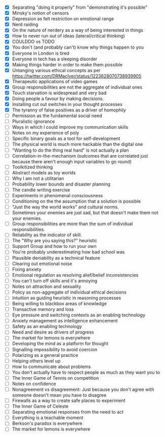 * [x] Separating "doing it properly" from "demonstrating it's possible"
* [x] Minsky's notion of censors
* [x] Depression as felt restriction on emotional range
* [x] Nerd raiding
* [x] On the nature of nerdery as a way of being interested in things
* [x] How to never run out of ideas (lateral/critical thinking)
* [x] COULDDO vs TODO
* [x] You don't (and probably can't) know why things happen to you
* [x] Everyone in London is tired
* [x] Everyone in tech has a sleeping disorder
* [x] Making things harder in order to make them possible
* [x] Untanging various ethical concepts as per https://twitter.com/DRMacIver/status/1223628070738939905
* [x] Therapeutic applications of video games
* [x] Group responsibilities are not the aggregate of individual ones
* [x] Touch starvation is widespread and very bad
* [x] Doing people a favour by making decisions.
* [x] Installing cut out switches in your thought processes
* [x] The tyranny of false positives as a driver of homophily
* [ ] Permission as the fundamental social need
* [ ] Pluralistic ignorance
* [ ] Ways in which I could improve my communication skills
* [ ] Notes on my experience of poly
* [ ] Specific binary goals as a tool for self-development
* [ ] The physical world is much more hackable than the digital one
* [ ] "Wanting to do the thing real hard" is not actually a plan
* [ ] Correlation-in-the-mechanism (outcomes that are correlated just because there aren't enough input variables to go round)
* [ ] Toolkitized thinking
* [ ] Abstract models as toy worlds
* [ ] Why I am not a utilitarian
* [ ] Probability lower bounds and disaster planning
* [ ] The candle writing exercise
* [ ] Experiments in phenomenal consciousness
* [ ] Conditioning on the the assumption that a solution is possible
* [ ] "Just the way the world works" and cultural norms.
* [ ] Sometimes your enemies are just sad, but that doesn't make them not your enemies.
* [ ] Group responsibilities are more than the sum of individual responsibilities.
* [ ] Reliability as the indicator of skill.
* [ ] The "Why are you saying this?" heuristic
* [ ] Support Group and how to run your own
* [ ] You're probably underestimating how bad school was
* [ ] Plausible deniability as a technical feature
* [ ] Clearing out emotional noise
* [ ] Fixing anxiety
* [ ] Emotional regulation as resolving alief/belief inconsistencies
* [ ] You can't turn off skills and it's annoying
* [ ] Notes on attraction and sexuality
* [ ] Policy as non-aggregate of individual ethical decisions
* [ ] Intuition as guiding heuristic in reasoning processes
* [ ] Being willing to blackbox areas of knowledge
* [ ] Transactive memory and loss
* [ ] Eye pressure and switching contexts as an enabling technology
* [ ] Anxiety management as intelligence enhancement
* [ ] Safety as an enabling technology
* [ ] Need and desire as drivers of progress
* [ ] The market for lemons is everywhere
* [ ] Developing the mind as a platform for thought
* [ ] Signalling impossibility to avoid coercion
* [ ] Polarizing as a general practice
* [ ] Helping others level up
* [ ] How to communicate about problems
* [ ] You don't actually have to respect people as much as they want you to
* [ ] The Inner Game of Tennis on competition
* [ ] Notes on confidence
* [ ] Nonagreement vs disagreement: Just because you don't agree with someone doesn't mean you have to disagree
* [ ] Firewalls as a way to create safe places to experiment
* [ ] The Inner Game of Celeste
* [ ] Separating emotional responses from the need to act
* [ ] Everything is a teachable moment
* [ ] Berkson's paradox is everywhere
* [ ] The market for lemons is everywhere
